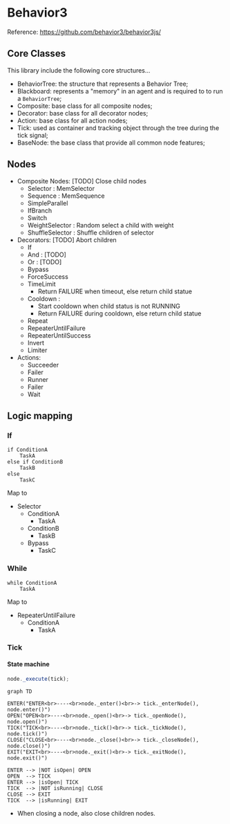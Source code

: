 # Behavior3

Reference: https://github.com/behavior3/behavior3js/

## Core Classes

This library include the following core structures...

- BehaviorTree: the structure that represents a Behavior Tree;
- Blackboard: represents a "memory" in an agent and is required to to run a `BehaviorTree`;
- Composite: base class for all composite nodes;
- Decorator: base class for all decorator nodes;
- Action: base class for all action nodes;
- Tick: used as container and tracking object through the tree during the tick signal;
- BaseNode: the base class that provide all common node features;

## Nodes

- Composite Nodes: [TODO] Close child nodes
    - Selector : MemSelector
    - Sequence : MemSequence
    - SimpleParallel
    - IfBranch
    - Switch
    - WeightSelector : Random select a child with weight
    - ShuffleSelector : Shuffle children of selector
- Decorators: [TODO] Abort children
    - If
    - And : [TODO]
    - Or : [TODO]
    - Bypass
    - ForceSuccess
    - TimeLimit
        - Return FAILURE when timeout, else return child statue
    - Cooldown : 
        - Start cooldown when child status is not RUNNING
        - Return FAILURE during cooldown, else return child statue
    - Repeat
    - RepeaterUntilFailure
    - RepeaterUntilSuccess
    - Invert
    - Limiter
- Actions:
    - Succeeder
    - Failer
    - Runner
    - Failer
    - Wait

## Logic mapping

### If

```
if ConditionA
    TaskA
else if ConditionB
    TaskB
else
    TaskC
```

Map to

- Selector
    - ConditionA
        - TaskA
    - ConditionB
        - TaskB   
    - Bypass
        - TaskC

### While

```
while ConditionA
    TaskA
```

Map to

- RepeaterUntilFailure
    - ConditionA
        - TaskA

### Tick

#### State machine

```javascript
node._execute(tick);
```

```mermaid
graph TD

ENTER("ENTER<br>----<br>node._enter()<br>-> tick._enterNode(), node.enter()")
OPEN("OPEN<br>----<br>node._open()<br>-> tick._openNode(), node.open()")
TICK("TICK<br>----<br>node._tick()<br>-> tick._tickNode(), node.tick()")
CLOSE("CLOSE<br>----<br>node._close()<br>-> tick._closeNode(), node.close()")
EXIT("EXIT<br>----<br>node._exit()<br>-> tick._exitNode(), node.exit()")

ENTER --> |NOT isOpen| OPEN
OPEN  --> TICK
ENTER --> |isOpen| TICK
TICK  --> |NOT isRunning| CLOSE
CLOSE --> EXIT
TICK  --> |isRunning| EXIT
```

- When closing a node, also close children nodes.